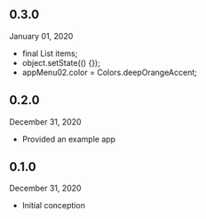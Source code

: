## 0.3.0
 January 01, 2020
- final List<T> items;
- object.setState(() {});
- appMenu02.color = Colors.deepOrangeAccent;

## 0.2.0
 December 31, 2020
- Provided an example app

## 0.1.0
 December 31, 2020
- Initial conception

